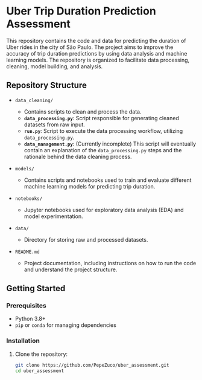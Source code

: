 # Uber Trip Duration Prediction Assessment

This repository contains the code and data for predicting the duration of Uber rides in the city of São Paulo. The project aims to improve the accuracy of trip duration predictions by using data analysis and machine learning models. The repository is organized to facilitate data processing, cleaning, model building, and analysis.

## Repository Structure

- `data_cleaning/`
  - Contains scripts to clean and process the data.
  - **`data_processing.py`**: Script responsible for generating cleaned datasets from raw input.
  - **`run.py`**: Script to execute the data processing workflow, utilizing `data_processing.py`.
  - **`data_management.py`**: (Currently incomplete) This script will eventually contain an explanation of the `data_processing.py` steps and the rationale behind the data cleaning process.

- `models/`
  - Contains scripts and notebooks used to train and evaluate different machine learning models for predicting trip duration.

- `notebooks/`
  - Jupyter notebooks used for exploratory data analysis (EDA) and model experimentation.

- `data/`
  - Directory for storing raw and processed datasets.

- `README.md`
  - Project documentation, including instructions on how to run the code and understand the project structure.

## Getting Started

### Prerequisites

- Python 3.8+
- `pip` or `conda` for managing dependencies

### Installation

1. Clone the repository:

   ```sh
   git clone https://github.com/PepeZuco/uber_assessment.git
   cd uber_assessment
